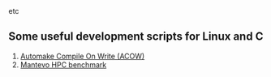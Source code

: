</h1>etc</h1>
<h2>Some useful development scripts for Linux and C</h2>
<ol>
<li><a href="https://github.com/hmofrad/etc/tree/master/mantevo"  target="_blank">Automake Compile On Write (ACOW)</a> </li>
<li><a href="https://github.com/hmofrad/etc/tree/master/mantevo"  target="_blank">Mantevo HPC benchmark</a> </li>
</ol>
